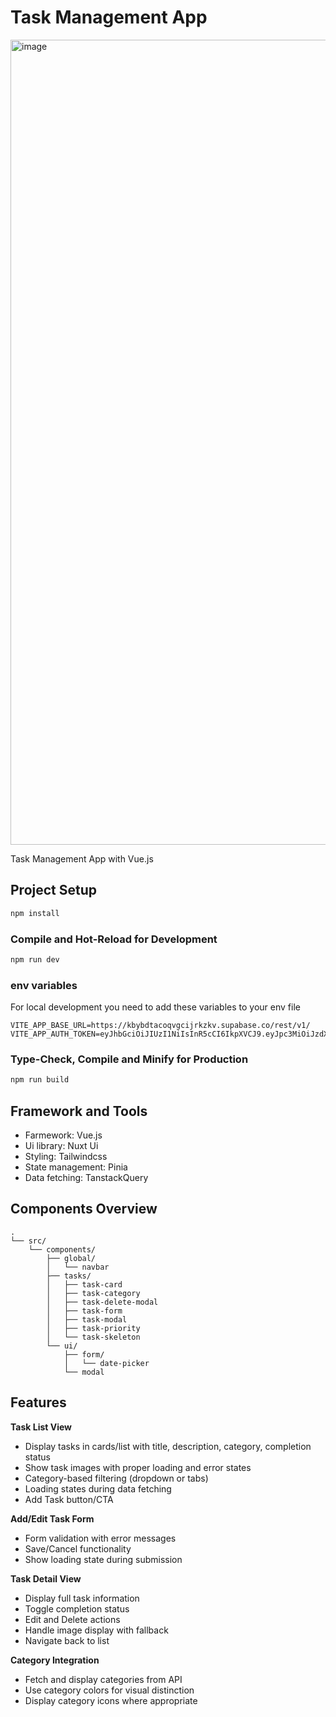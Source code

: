 # Task Management App
<img width="2534" height="1288" alt="image" src="https://github.com/user-attachments/assets/bd657349-b157-4af1-b1fa-1fa83acaed73" />

Task Management App with Vue.js

## Project Setup

```sh
npm install
```

### Compile and Hot-Reload for Development

```sh
npm run dev
```

### env variables
For local development you need to add these variables to your env file
```
VITE_APP_BASE_URL=https://kbybdtacoqvgcijrkzkv.supabase.co/rest/v1/
VITE_APP_AUTH_TOKEN=eyJhbGciOiJIUzI1NiIsInR5cCI6IkpXVCJ9.eyJpc3MiOiJzdXBhYmFzZSIsInJlZiI6ImtieWJkdGFjb3F2Z2NpanJremt2Iiwicm9sZSI6ImFub24iLCJpYXQiOjE3NTYwMzUwNjAsImV4cCI6MjA3MTYxMTA2MH0.SAF_9jupuaVLHq0l7Zbew7t6avUdg_UkdVGqLZmHTQE
```

### Type-Check, Compile and Minify for Production

```sh
npm run build
```
## Framework and Tools
- Farmework: Vue.js
- Ui library: Nuxt Ui
- Styling: Tailwindcss
- State management: Pinia
- Data fetching: TanstackQuery
## Components Overview
```
.
└── src/
    └── components/
        ├── global/
        │   └── navbar
        ├── tasks/
        │   ├── task-card
        │   ├── task-category
        │   ├── task-delete-modal
        │   ├── task-form
        │   ├── task-modal
        │   ├── task-priority
        │   └── task-skeleton
        └── ui/
            ├── form/
            │   └── date-picker
            └── modal
```
## Features

**Task List View**
- Display tasks in cards/list with title, description, category, completion status
- Show task images with proper loading and error states
- Category-based filtering (dropdown or tabs)
- Loading states during data fetching
- Add Task button/CTA

**Add/Edit Task Form**
- Form validation with error messages
- Save/Cancel functionality
- Show loading state during submission

**Task Detail View**
- Display full task information
- Toggle completion status
- Edit and Delete actions
- Handle image display with fallback
- Navigate back to list

**Category Integration**
- Fetch and display categories from API
- Use category colors for visual distinction
- Display category icons where appropriate
